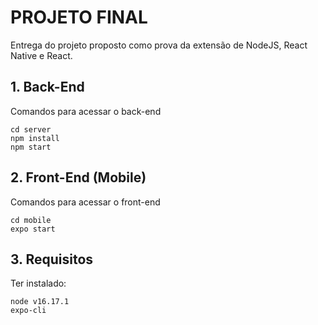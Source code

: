 # PROJETO FINAL
Entrega do projeto proposto como prova da extensão de NodeJS, React Native e React.

## 1. Back-End

Comandos para acessar o back-end

    cd server
    npm install
    npm start
    
## 2. Front-End (Mobile)

Comandos para acessar o front-end

    cd mobile
    expo start
    
## 3. Requisitos
Ter instalado:
    
    node v16.17.1
    expo-cli
